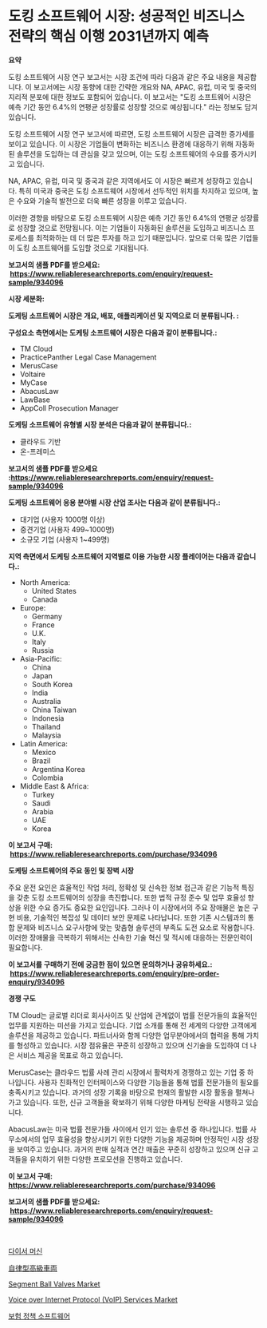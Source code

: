 <p><h1>도킹 소프트웨어 시장: 성공적인 비즈니스 전략의 핵심 이행 2031년까지 예측</h1></p><p><strong>요약</strong></p>
<p><p>도킹 소프트웨어 시장 연구 보고서는 시장 조건에 따라 다음과 같은 주요 내용을 제공합니다. 이 보고서에는 시장 동향에 대한 간략한 개요와 NA, APAC, 유럽, 미국 및 중국의 지리적 분포에 대한 정보도 포함되어 있습니다. 이 보고서는 "도킹 소프트웨어 시장은 예측 기간 동안 6.4%의 연평균 성장률로 성장할 것으로 예상됩니다." 라는 정보도 담겨 있습니다.</p><p>도킹 소프트웨어 시장 연구 보고서에 따르면, 도킹 소프트웨어 시장은 급격한 증가세를 보이고 있습니다. 이 시장은 기업들이 변화하는 비즈니스 환경에 대응하기 위해 자동화된 솔루션을 도입하는 데 관심을 갖고 있으며, 이는 도킹 소프트웨어의 수요를 증가시키고 있습니다.</p><p>NA, APAC, 유럽, 미국 및 중국과 같은 지역에서도 이 시장은 빠르게 성장하고 있습니다. 특히 미국과 중국은 도킹 소프트웨어 시장에서 선두적인 위치를 차지하고 있으며, 높은 수요와 기술적 발전으로 더욱 빠른 성장을 이루고 있습니다.</p><p>이러한 경향을 바탕으로 도킹 소프트웨어 시장은 예측 기간 동안 6.4%의 연평균 성장률로 성장할 것으로 전망됩니다. 이는 기업들이 자동화된 솔루션을 도입하고 비즈니스 프로세스를 최적화하는 데 더 많은 투자를 하고 있기 때문입니다. 앞으로 더욱 많은 기업들이 도킹 소프트웨어를 도입할 것으로 기대됩니다.</p></p>
<p><strong>보고서의 샘플 PDF를 받으세요: &nbsp;<a href="https://www.reliableresearchreports.com/enquiry/request-sample/934096">https://www.reliableresearchreports.com/enquiry/request-sample/934096</a></strong></p>
<p><strong>시장 세분화:</strong></p>
<p><strong> 도케팅 소프트웨어 시장은 개요, 배포, 애플리케이션 및 지역으로 더 분류됩니다. :</strong></p>
<p><strong>구성요소 측면에서는 도케팅 소프트웨어 시장은 다음과 같이 분류됩니다.:</strong></p>
<p><ul><li>TM Cloud</li><li>PracticePanther Legal Case Management</li><li>MerusCase</li><li>Voltaire</li><li>MyCase</li><li>AbacusLaw</li><li>LawBase</li><li>AppColl Prosecution Manager</li></ul></p>
<p><strong> 도케팅 소프트웨어 유형별 시장 분석은 다음과 같이 분류됩니다.:</strong></p>
<p><ul><li>클라우드 기반</li><li>온-프레미스</li></ul></p>
<p><strong>보고서의 샘플 PDF를 받으세요 :<a href="https://www.reliableresearchreports.com/enquiry/request-sample/934096">https://www.reliableresearchreports.com/enquiry/request-sample/934096</a></strong></p>
<p><strong> 도케팅 소프트웨어 응용 분야별 시장 산업 조사는 다음과 같이 분류됩니다.:</strong></p>
<p><ul><li>대기업 (사용자 1000명 이상)</li><li>중견기업 (사용자 499~1000명)</li><li>소규모 기업 (사용자 1~499명)</li></ul></p>
<p><strong>지역 측면에서 도케팅 소프트웨어 지역별로 이용 가능한 시장 플레이어는 다음과 같습니다.:</strong></p>
<p><ul>
    <li>
        North America:
        <ul>
            <li>United States</li>
            <li>Canada</li>
        </ul>
    </li>
    <li>
        Europe:
        <ul>
            <li>Germany</li>
            <li>France</li>
            <li>U.K.</li>
            <li>Italy</li>
            <li>Russia</li>
        </ul>
    </li>
    <li>
        Asia-Pacific:
        <ul>
            <li>China</li>
            <li>Japan</li>
            <li>South Korea</li>
            <li>India</li>
            <li>Australia</li>
            <li>China Taiwan</li>
            <li>Indonesia</li>
            <li>Thailand</li>
            <li>Malaysia</li>
        </ul>
    </li>
    <li>
        Latin America:
        <ul>
            <li>Mexico</li>
            <li>Brazil</li>
            <li>Argentina Korea</li>
            <li>Colombia</li>
        </ul>
    </li>
    <li>
        Middle East & Africa:
        <ul>
            <li>Turkey</li>
            <li>Saudi</li>
            <li>Arabia</li>
            <li>UAE</li>
            <li>Korea</li>
        </ul>
    </li>
    </ul></p>
<p><strong>이 보고서 구매: &nbsp;<a href="https://www.reliableresearchreports.com/purchase/934096">https://www.reliableresearchreports.com/purchase/934096</a></strong></p>
<p><strong>도케팅 소프트웨어의 주요 동인 및 장벽 시장</strong></p>
<p><p>주요 운전 요인은 효율적인 작업 처리, 정확성 및 신속한 정보 접근과 같은 기능적 특징을 갖춘 도킹 소프트웨어의 성장을 촉진합니다. 또한 법적 규정 준수 및 업무 효율성 향상을 위한 수요 증가도 중요한 요인입니다. 그러나 이 시장에서의 주요 장애물은 높은 구현 비용, 기술적인 복잡성 및 데이터 보안 문제로 나타납니다. 또한 기존 시스템과의 통합 문제와 비즈니스 요구사항에 맞는 맞춤형 솔루션의 부족도 도전 요소로 작용합니다. 이러한 장애물을 극복하기 위해서는 신속한 기술 혁신 및 적시에 대응하는 전문인력이 필요합니다.</p></p>
<p><strong>이 보고서를 구매하기 전에 궁금한 점이 있으면 문의하거나 공유하세요.: &nbsp;<a href="https://www.reliableresearchreports.com/enquiry/pre-order-enquiry/934096">https://www.reliableresearchreports.com/enquiry/pre-order-enquiry/934096</a></strong></p>
<p><strong>경쟁 구도</strong></p>
<p><p>TM Cloud는 글로벌 리더로 회사사이즈 및 산업에 관계없이 법률 전문가들의 효율적인 업무를 지원하는 미션을 가지고 있습니다. 기업 소개를 통해 전 세계의 다양한 고객에게 솔루션을 제공하고 있습니다. 파트너사와 함께 다양한 업무분야에서의 협력을 통해 가치를 형성하고 있습니다. 시장 점유율은 꾸준히 성장하고 있으며 신기술을 도입하여 더 나은 서비스 제공을 목표로 하고 있습니다.</p><p>MerusCase는 클라우드 법률 사례 관리 시장에서 활력차게 경쟁하고 있는 기업 중 하나입니다. 사용자 친화적인 인터페이스와 다양한 기능들을 통해 법률 전문가들의 필요를 충족시키고 있습니다. 과거의 성장 기록을 바탕으로 현재의 활발한 시장 활동을 펼쳐나가고 있습니다. 또한, 신규 고객들을 확보하기 위해 다양한 마케팅 전략을 시행하고 있습니다.</p><p>AbacusLaw는 미국 법률 전문가들 사이에서 인기 있는 솔루션 중 하나입니다. 법률 사무소에서의 업무 효율성을 향상시키기 위한 다양한 기능을 제공하며 안정적인 시장 성장을 보여주고 있습니다. 과거의 판매 실적과 연간 매출은 꾸준히 성장하고 있으며 신규 고객들을 유치하기 위한 다양한 프로모션을 진행하고 있습니다.</p></p>
<p><strong>이 보고서 구매: &nbsp; <a href="https://www.reliableresearchreports.com/purchase/934096">https://www.reliableresearchreports.com/purchase/934096</a></strong></p>
<p><strong>보고서의 샘플 PDF를 받으세요: &nbsp;<a href="https://www.reliableresearchreports.com/enquiry/request-sample/934096">https://www.reliableresearchreports.com/enquiry/request-sample/934096</a></strong><strong></strong></p>
<p>&nbsp;</p>
<p><p><a href="https://medium.com/@josephweaver29/%EB%8B%A4%EC%9D%B4%EC%84%9C-%EA%B8%B0%EA%B3%84-%EC%8B%9C%EC%9E%A5-%EB%8F%99%ED%96%A5-%EB%B0%8F-%EC%8B%9C%EC%9E%A5-%EB%B6%84%EC%84%9D%EC%9D%80-2024-2031%EB%85%84%EA%B9%8C%EC%A7%80-%EC%98%88%EC%B8%A1%EB%90%98%EC%97%88%EC%8A%B5%EB%8B%88%EB%8B%A4-5ca67f181f5e">다이서 머신</a></p><p><a href="https://medium.com/@deonnorth8/%E8%87%AA%E5%BE%8B%E5%9E%8B%E9%AB%98%E7%B4%9A%E8%BB%8A%E4%B8%A1%E5%B8%82%E5%A0%B4%E3%81%AF-2031%E5%B9%B4%E3%81%BE%E3%81%A7%E3%81%AE%E5%B8%82%E5%A0%B4%E3%82%B7%E3%82%A7%E3%82%A2-%E3%82%B5%E3%82%A4%E3%82%BA-%E3%81%8A%E3%82%88%E3%81%B3%E4%BA%88%E6%B8%AC%E3%81%AB%E7%84%A6%E7%82%B9%E3%82%92%E5%BD%93%E3%81%A6%E3%81%A6%E3%81%84%E3%81%BE%E3%81%99-d6616c036e31">自律型高級車両</a></p><p><a href="https://noble-drawer-34c.notion.site/Segment-Ball-Valves-Market-Size-Growth-Outlook-from-2024-to-2031-projecting-at-Market-s-Trends-Ana-abe4eb652e2a4b2c8405c8b3b7aae56c">Segment Ball Valves Market</a></p><p><a href="https://issuu.com/reportprime-2/docs/voice-over-internet-protocol-voip-services-market-">Voice over Internet Protocol (VoIP) Services Market</a></p><p><a href="https://github.com/idcefvhkdut6/Market-Research-Report-List-1/blob/main/3967308184312.md">보험 정책 소프트웨어</a></p></p>